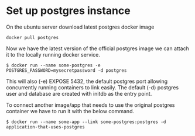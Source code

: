 # Set up postgres instance

On the ubuntu server download latest postgres docker image

```
docker pull postgres
```

Now we have the latest version of the official postgres image we can attach it to the locally running docker service. 

```
$ docker run --name some-postgres -e POSTGRES_PASSWORD=mysecretpassword -d postgres
```
This will also (-e) EXPOSE 5432, the default postgres port allowing concurrently running containers to link easily. The default (-d) postgres user and database are created with initdb as the entry point.

To connect another image/app that needs to use the original postgres container we have to run it with the below command.

```
$ docker run --name some-app --link some-postgres:postgres -d application-that-uses-postgres
```
